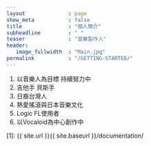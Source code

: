 ```yaml
---
layout              : page
show_meta           : false
title               : "個人簡介"
subheadline         : " "
teaser              : "音樂製作人"
header:
   image_fullwidth  : "Main.jpg"
permalink           : "/GETTING-STARTED/"
---
```

1. 以音樂人為目標 持續努力中
1. 吉他手 貝斯手
1. 日裔台灣人
1. 熱愛搖滾與日本音樂文化
1. Logic FL使用者
1. 以Vocaloid為中心創作中



 [1]: {{ site.url }}{{ site.baseurl }}/documentation/

